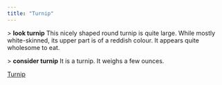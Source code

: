 ```yaml
---
title: "Turnip"
---
```


\> **look turnip** This nicely shaped round turnip is quite large. While
mostly white-skinned, its upper part is of a reddish colour. It appears
quite wholesome to eat.

\> **consider turnip** It is a turnip. It weighs a few ounces.

[Turnip](Category:_Consumables "wikilink")